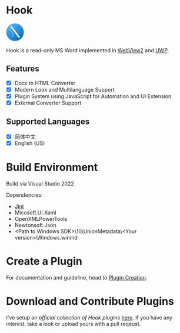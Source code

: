 ﻿# Hook
![Logo](Hook/Assets/Square44x44Logo.altform-lightunplated_targetsize-48.png)

Hook is a read-only MS Word implemented in [WebView2](https://docs.microsoft.com/en-us/microsoft-edge/webview2/) and
[UWP](https://docs.microsoft.com/en-us/windows/uwp/get-started/).
## Features
- [x] Docx to HTML Converter
- [x] Modern Look and Multilanguage Support
- [x] Plugin System using JavaScript for Automation and UI Extension
- [x] External Converter Support
## Supported Languages
- [x] 简体中文
- [x] English (US)

# Build Environment
Build via Visual Studio 2022

Dependencies:
- [Jint](https://github.com/sebastienros/jint)
- Micosoft.UI.Xaml
- OpenXMLPowerTools
- Newtonsoft.Json
- \<Path to Windows SDK>\10\UnionMetadata\\\<Your version>\Windows.winmd

# Create a Plugin
For documentation and guideline, head to [Plugin Creation](How_To_Create_Plugin.md).

# Download and Contribute Plugins
I've setup an _official collection of Hook plugins_ [here](https://github.com/zhufucdev/Hook-Plugins). If you have any interest, take a look or upload yours with a pull reqeust.
